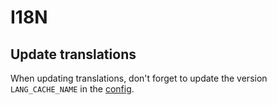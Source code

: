 # I18N

## Update translations

When updating translations, don't forget to update the version `LANG_CACHE_NAME` in the [config](../src/config.ts).
